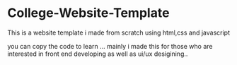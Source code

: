 # College-Website-Template
This is a website template i made from scratch using html,css and javascript 

you can copy the code to learn ... mainly i made this for those who are interested in front end developing as well as ui/ux desigining..

